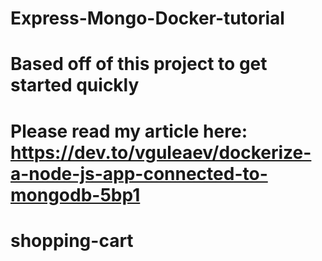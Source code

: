 # Express-Mongo-Docker-tutorial

# Based off of this project to get started quickly

# Please read my article here: https://dev.to/vguleaev/dockerize-a-node-js-app-connected-to-mongodb-5bp1
# shopping-cart
